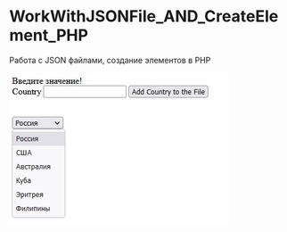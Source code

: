# WorkWithJSONFile_AND_CreateElement_PHP
 Работа с JSON файлами, создание элементов в PHP
 
 ![1](https://github.com/Presstomsk/WorkWithJSONFile_AND_CreateElement_PHP/blob/main/img.jpg)
